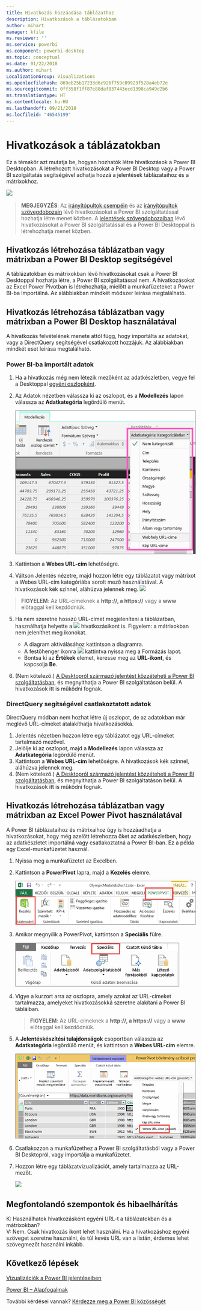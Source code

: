 ```yaml
---
title: Hivatkozás hozzáadása táblázathoz
description: Hivatkozások a táblázatokban
author: mihart
manager: kfile
ms.reviewer: ''
ms.service: powerbi
ms.component: powerbi-desktop
ms.topic: conceptual
ms.date: 01/22/2018
ms.author: mihart
LocalizationGroup: Visualizations
ms.openlocfilehash: 869eb25b17233d6c926f759c09923f528a4eb72e
ms.sourcegitcommit: 0ff358f1ff87e88daf837443ecd1398ca949d2b6
ms.translationtype: HT
ms.contentlocale: hu-HU
ms.lasthandoff: 09/21/2018
ms.locfileid: "46545199"
---
```

# <a name="hyperlinks-in-tables"></a>Hivatkozások a táblázatokban
Ez a témakör azt mutatja be, hogyan hozhatók létre hivatkozások a Power BI Desktopban. A létrehozott hivatkozásokat a Power BI Desktop vagy a Power BI szolgáltatás segítségével adhatja hozzá a jelentések táblázataihoz és a mátrixokhoz. 

![](media/power-bi-hyperlinks-in-tables/hyperlinkedtable.png)

> **MEGJEGYZÉS**: Az [irányítópultok csempéin](service-dashboard-edit-tile.md) és az [irányítópultok szövegdobozain](service-dashboard-add-widget.md) lévő hivatkozásokat a Power BI szolgáltatással hozhatja létre menet közben. A [jelentések szövegdobozaiban](service-add-hyperlink-to-text-box.md) lévő hivatkozásokat a Power BI szolgáltatással és a Power BI Desktoppal is létrehozhatja menet közben.
> 
> 

## <a name="to-create-a-hyperlink-in-a-table-or-matrix-using-power-bi-desktop"></a>Hivatkozás létrehozása táblázatban vagy mátrixban a Power BI Desktop segítségével
A táblázatokban és mátrixokban lévő hivatkozásokat csak a Power BI Desktoppal hozhatja létre, a Power BI szolgáltatással nem. A hivatkozásokat az Excel Power Pivotban is létrehozhatja, mielőtt a munkafüzeteket a Power BI-ba importálná. Az alábbiakban mindkét módszer leírása megtalálható.

## <a name="create-a-table-or-matrix-hyperlink-in-power-bi-desktop"></a>Hivatkozás létrehozása táblázatban vagy mátrixban a Power BI Desktop használatával
A hivatkozás felvételének menete attól függ, hogy importálta az adatokat, vagy a DirectQuery segítségével csatlakozott hozzájuk. Az alábbiakban mindkét eset leírása megtalálható.

### <a name="for-data-imported-into-power-bi"></a>Power BI-ba importált adatok
1. Ha a hivatkozás még nem létezik mezőként az adatkészletben, vegye fel a Desktoppal [egyéni oszlopként](desktop-common-query-tasks.md).
2. Az Adatok nézetben válassza ki az oszlopot, és a **Modellezés** lapon válassza az **Adatkategória** legördülő menüt.
   
    ![](media/power-bi-hyperlinks-in-tables/pbi_data_category.png)
3. Kattintson a **Webes URL-cím** lehetőségre.
4. Váltson Jelentés nézetre, majd hozzon létre egy táblázatot vagy mátrixot a Webes URL-cím kategóriába sorolt mező használatával. A hivatkozások kék színnel, aláhúzva jelennek meg.
    ![](media/power-bi-hyperlinks-in-tables/power-bi-table-with-hyperlinks2.png)
> **FIGYELEM**: Az URL-címeknek a **http://, a https://** vagy a **www** előtaggal kell kezdődniük.
> 
>   
5. Ha nem szeretne hosszú URL-címet megjeleníteni a táblázatban, használhatja helyette a ![](media/power-bi-hyperlinks-in-tables/power-bi-hyperlink-icon.png) hivatkozásikont is. Figyelem: a mátrixokban nem jeleníthet meg ikonokat.
   
   * A diagram aktiválásához kattintson a diagramra.
   * A festőhenger ikonra ![](media/power-bi-hyperlinks-in-tables/power-bi-paintroller.png) kattintva nyissa meg a Formázás lapot.
   * Bontsa ki az **Értékek** elemet, keresse meg az **URL-ikont**, és kapcsolja **Be**.
6. (Nem kötelező.) [A Desktopról származó jelentést közzéteheti a Power BI szolgáltatásban](guided-learning/publishingandsharing.yml?tutorial-step=2), és megnyithatja a Power BI szolgáltatáson belül. A hivatkozások itt is működni fognak.

### <a name="for-data-connected-with-directquery"></a>DirectQuery segítségével csatlakoztatott adatok
DirectQuery módban nem hozhat létre új oszlopot,  de az adatokban már meglévő URL-címeket átalakíthatja hivatkozásokká.

1. Jelentés nézetben hozzon létre egy táblázatot egy URL-címeket tartalmazó mezővel.
2. Jelölje ki az oszlopot, majd a **Modellezés** lapon válassza az **Adatkategória** legördülő menüt.
3. Kattintson a **Webes URL-cím** lehetőségre. A hivatkozások kék színnel, aláhúzva jelennek meg.
4. (Nem kötelező.) [A Desktopról származó jelentést közzéteheti a Power BI szolgáltatásban](guided-learning/publishingandsharing.yml?tutorial-step=2), és megnyithatja a Power BI szolgáltatáson belül. A hivatkozások itt is működni fognak.

## <a name="create-a-table-or-matrix-hyperlink-in-excel-power-pivot"></a>Hivatkozás létrehozása táblázatban vagy mátrixban az Excel Power Pivot használatával
A Power BI táblázataihoz és mátrixaihoz úgy is hozzáadhatja a hivatkozásokat, hogy még azelőtt létrehozza őket az adatkészletben, hogy az adatkészletet importálná vagy csatlakoztatná a Power BI-ban. Ez a példa egy Excel-munkafüzetet használ.

1. Nyissa meg a munkafüzetet az Excelben.
2. Kattintson a **PowerPivot** lapra, majd a **Kezelés** elemre.
   
   ![](media/power-bi-hyperlinks-in-tables/createhyperlinkinpowerpivot2.png)
3. Amikor megnyílik a PowerPivot, kattintson a **Speciális** fülre.
   
   ![](media/power-bi-hyperlinks-in-tables/createhyperlinkinpowerpivot3.png)
4. Vigye a kurzort arra az oszlopra, amely azokat az URL-címeket tartalmazza, amelyeket hivatkozásokká szeretne alakítani a Power BI tábláiban.
   
   > **FIGYELEM**: Az URL-címeknek a **http://, a https://** vagy a **www** előtaggal kell kezdődniük.
   > 
   > 
5. A **Jelentéskészítési tulajdonságok** csoportban válassza az **Adatkategória** legördülő menüt, és kattintson a **Webes URL-cím** elemre. 
   
   ![](media/power-bi-hyperlinks-in-tables/createhyperlinksnew.png)
6. Csatlakozzon a munkafüzethez a Power BI szolgáltatásból vagy a Power BI Desktopról, vagy importálja a munkafüzetet.
7. Hozzon létre egy táblázatvizualizációt, amely tartalmazza az URL-mezőt.
   
   ![](media/power-bi-hyperlinks-in-tables/hyperlinksintables.gif)

## <a name="considerations-and-troubleshooting"></a>Megfontolandó szempontok és hibaelhárítás
K: Használhatok hivatkozásként egyéni URL-t a táblázatokban és a mátrixokban?    
V: Nem. Csak hivatkozás ikont lehet használni. Ha a hivatkozáshoz egyéni szöveget szeretne használni, és túl kevés URL van a listán, érdemes lehet szövegmezőt használni inkább.


## <a name="next-steps"></a>Következő lépések
[Vizualizációk a Power BI jelentéseiben](visuals/power-bi-report-visualizations.md)

[Power BI – Alapfogalmak](consumer/end-user-basic-concepts.md)

További kérdései vannak? [Kérdezze meg a Power BI közösségét](http://community.powerbi.com/)

